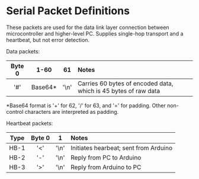 # Serial Packet Definitions

These packets are used for the data link layer connection between microcontroller and higher-level PC. Supplies single-hop transport and a heartbeat, but not error detection.

Data packets:

|Byte 0|1-60   |61  |Notes|
|:----:|:-----:|:--:|:----|
|'#'   |Base64*|'\n'|Carries 60 bytes of encoded data, which is 45 bytes of raw data|

*Base64 format is '+' for 62, '/' for 63, and '=' for padding. Other non-control characters are interpreted as padding.

Heartbeat packets:

|Type|Byte 0|1   |Notes|
|:--:|:----:|:--:|:----|
|HB-1|'<'   |'\n'|Initiates hearbeat; sent from Arduino|
|HB-2|'-'   |'\n'|Reply from PC to Arduino|
|HB-3|'>'   |'\n'|Reply from Arduino to PC|
